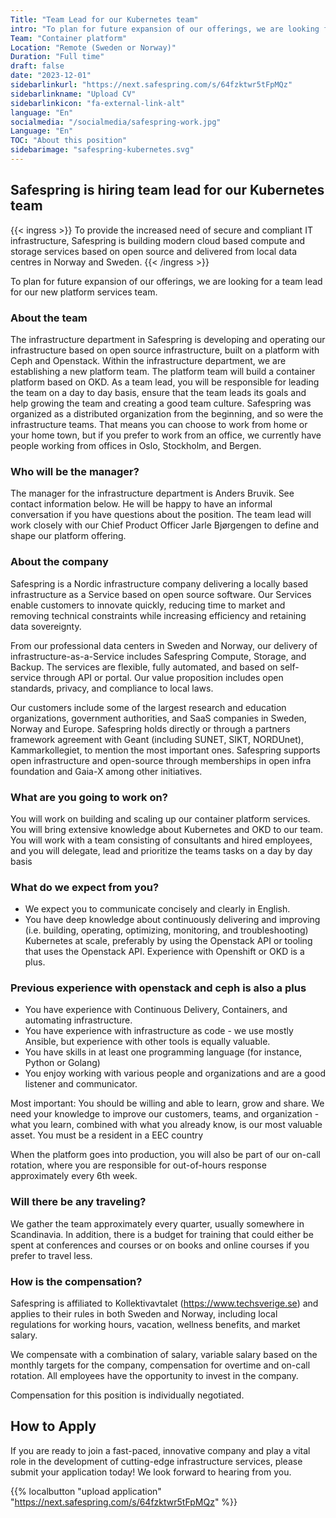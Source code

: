 ```yaml
---
Title: "Team Lead for our Kubernetes team"
intro: "To plan for future expansion of our offerings, we are looking for a team lead for our new platform services team."
Team: "Container platform"
Location: "Remote (Sweden or Norway)"
Duration: "Full time"
draft: false
date: "2023-12-01"
sidebarlinkurl: "https://next.safespring.com/s/64fzktwr5tFpMQz"
sidebarlinkname: "Upload CV"
sidebarlinkicon: "fa-external-link-alt"
language: "En"
socialmedia: "/socialmedia/safespring-work.jpg"
Language: "En"
TOC: "About this position"
sidebarimage: "safespring-kubernetes.svg"
---
```


## Safespring is hiring team lead for our Kubernetes team

{{< ingress >}}
To provide the increased need of secure and compliant IT infrastructure, Safespring is building modern cloud based compute and storage services based on open source and delivered from local data centres in Norway and Sweden.
{{< /ingress >}}

To plan for future expansion of our offerings, we are looking for a team lead for our new platform services team.

### About the team
The infrastructure department in Safespring is developing and operating our infrastructure based on open source infrastructure, built on a platform with Ceph and Openstack.
Within the infrastructure department, we are establishing a new platform team. The platform team will build a container platform based on OKD. As a team lead, you will be responsible for leading the team on a day to day basis, ensure that the team leads its goals and help growing the team and creating a good team culture.
Safespring was organized as a distributed organization from the beginning, and so were the infrastructure teams. That means you can choose to work from home or your home town, but if you prefer to work from an office, we currently have people working from offices in Oslo, Stockholm, and Bergen.

### Who will be the manager?
The manager for the infrastructure department is Anders Bruvik. See contact information below. He will be happy to have an informal conversation if you have questions about the position.
The team lead will work closely with our Chief Product Officer Jarle Bjørgengen to define and shape our platform offering.

### About the company
Safespring is a Nordic infrastructure company delivering a locally based infrastructure as a Service based on open source software. Our Services enable customers to innovate quickly, reducing time to market and removing technical constraints while increasing efficiency and retaining data sovereignty.

From our professional data centers in Sweden and Norway, our delivery of infrastructure-as-a-Service includes Safespring Compute, Storage, and Backup. The services are flexible, fully automated, and based on self-service through API or portal. Our value proposition includes open standards, privacy, and compliance to local laws.

Our customers include some of the largest research and education organizations, government authorities, and SaaS companies in Sweden, Norway and Europe. Safespring holds directly or through a partners framework agreement with Geant (including SUNET, SIKT, NORDUnet), Kammarkollegiet, to mention the most important ones.
Safespring supports open infrastructure and open-source through memberships in open infra foundation and Gaia-X among other initiatives.

### What are you going to work on?
You will work on building and scaling up our container platform services. You will bring extensive knowledge about Kubernetes and OKD to our team. You will work with a team consisting of consultants and hired employees, and you will delegate, lead and prioritize the teams tasks on a day by day basis

### What do we expect from you?
- We expect you to communicate concisely and clearly in English.
- You have deep knowledge about continuously delivering and improving (i.e. building, operating, optimizing, monitoring, and troubleshooting) Kubernetes at scale, preferably by using the Openstack API or tooling that uses the Openstack API. Experience with Openshift or OKD is a plus.

### Previous experience with openstack and ceph is also a plus
- You have experience with Continuous Delivery, Containers, and automating infrastructure.
- You have experience with infrastructure as code - we use mostly Ansible, but experience with other tools is equally valuable.
- You have skills in at least one programming language (for instance, Python or Golang)
- You enjoy working with various people and organizations and are a good listener and communicator.

Most important: You should be willing and able to learn, grow and share. We need your knowledge to improve our customers, teams, and organization - what you learn, combined with what you already know, is our most valuable asset.
You must be a resident in a EEC country

When the platform goes into production, you will also be part of our on-call rotation, where you are responsible for out-of-hours response approximately every 6th week.

### Will there be any traveling?
We gather the team approximately every quarter, usually somewhere in Scandinavia. In addition, there is a budget for training that could either be spent at conferences and courses or on books and online courses if you prefer to travel less.

### How is the compensation?
Safespring is affiliated to Kollektivavtalet (https://www.techsverige.se) and applies to their rules in both Sweden and Norway, including local regulations for working hours, vacation, wellness benefits, and market salary.

We compensate with a combination of salary, variable salary based on the monthly targets for the company, compensation for overtime and on-call rotation. All employees have the opportunity to invest in the company.

Compensation for this position is individually negotiated.


## How to Apply

If you are ready to join a fast-paced, innovative company and play a vital role in the development of cutting-edge infrastructure services, please submit your application today! We look forward to hearing from you.

{{% localbutton "upload application" "https://next.safespring.com/s/64fzktwr5tFpMQz" %}}